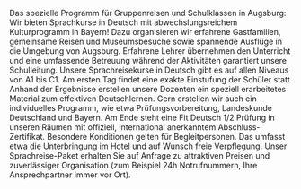 Das spezielle Programm für Gruppenreisen und Schulklassen in Augsburg: Wir bieten Sprachkurse in Deutsch mit abwechslungsreichem Kulturprogramm in Bayern! Dazu organisieren wir erfahrene Gastfamilien, gemeinsame Reisen und Museumsbesuche sowie spannende Ausflüge in die Umgebung von Augsburg. Erfahrene Lehrer übernehmen den Unterricht und eine umfassende Betreuung  während der Aktivitäten garantiert unsere Schulleitung. Unsere Sprachreisekurse in Deutsch gibt es auf allen Niveaus von A1 bis C1. Am ersten Tag findet eine exakte Einstufung der Schüler statt. Anhand der Ergebnisse erstellen unsere Dozenten ein speziell erarbeitetes Material zum effektiven Deutschlernen. Gern erstellen wir auch ein individuelles Programm, wie etwa Prüfungsvorbereitung, Landeskunde Deutschland und Bayern. Am Ende steht eine Fit Deutsch 1/2 Prüfung in unseren Räumen mit offiziell, international anerkanntem Abschluss-Zertifikat. Besondere Konditionen gelten für Begleitpersonen. Das umfasst etwa die Unterbringung im Hotel und auf Wunsch freie Verpflegung. Unser Sprachreise-Paket erhalten Sie auf Anfrage zu attraktiven Preisen und zuverlässiger Organisation (zum Beispiel 24h Notrufnummern, Ihre Ansprechpartner immer vor Ort).
